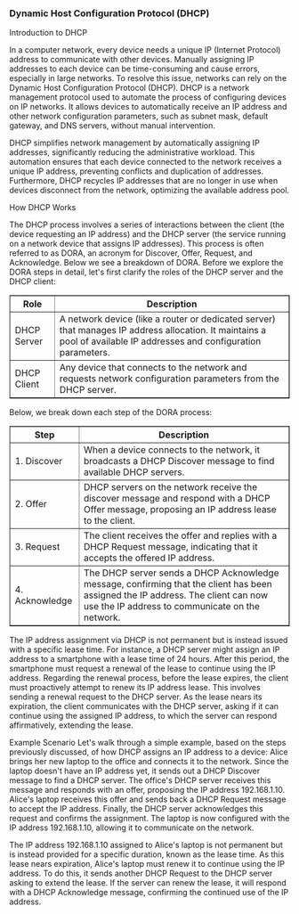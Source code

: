 <h3> Dynamic Host Configuration Protocol (DHCP)</h3>

Introduction to DHCP

In a computer network, every device needs a unique IP (Internet Protocol) address to communicate with other devices. Manually assigning IP addresses to each device can be time-consuming and cause errors, especially in large networks. To resolve this issue, networks can rely on the Dynamic Host Configuration Protocol (DHCP). DHCP is a network management protocol used to automate the process of configuring devices on IP networks. It allows devices to automatically receive an IP address and other network configuration parameters, such as subnet mask, default gateway, and DNS servers, without manual intervention.

DHCP simplifies network management by automatically assigning IP addresses, significantly reducing the administrative workload. This automation ensures that each device connected to the network receives a unique IP address, preventing conflicts and duplication of addresses. Furthermore, DHCP recycles IP addresses that are no longer in use when devices disconnect from the network, optimizing the available address pool.

How DHCP Works

The DHCP process involves a series of interactions between the client (the device requesting an IP address) and the DHCP server (the service running on a network device that assigns IP addresses). This process is often referred to as DORA, an acronym for Discover, Offer, Request, and Acknowledge. Below we see a breakdown of DORA. Before we explore the DORA steps in detail, let's first clarify the roles of the DHCP server and the DHCP client:

<table border="1" cellspacing="0" cellpadding="8">
  <thead>
    <tr>
      <th>Role</th>
      <th>Description</th>
    </tr>
  </thead>
  <tbody>
    <tr>
      <td>DHCP Server</td>
      <td>A network device (like a router or dedicated server) that manages IP address allocation. It maintains a pool of available IP addresses and configuration parameters.</td>
    </tr>
    <tr>
      <td>DHCP Client</td>
      <td>Any device that connects to the network and requests network configuration parameters from the DHCP server.</td>
    </tr>
  </tbody>
</table>

Below, we break down each step of the DORA process:

<table border="1" cellspacing="0" cellpadding="8">
  <thead>
    <tr>
      <th>Step</th>
      <th>Description</th>
    </tr>
  </thead>
  <tbody>
    <tr>
      <td>1. Discover</td>
      <td>When a device connects to the network, it broadcasts a DHCP Discover message to find available DHCP servers.</td>
    </tr>
    <tr>
      <td>2. Offer</td>
      <td>DHCP servers on the network receive the discover message and respond with a DHCP Offer message, proposing an IP address lease to the client.</td>
    </tr>
    <tr>
      <td>3. Request</td>
      <td>The client receives the offer and replies with a DHCP Request message, indicating that it accepts the offered IP address.</td>
    </tr>
    <tr>
      <td>4. Acknowledge</td>
      <td>The DHCP server sends a DHCP Acknowledge message, confirming that the client has been assigned the IP address. The client can now use the IP address to communicate on the network.</td>
    </tr>
  </tbody>
</table>

The IP address assignment via DHCP is not permanent but is instead issued with a specific lease time. For instance, a DHCP server might assign an IP address to a smartphone with a lease time of 24 hours. After this period, the smartphone must request a renewal of the lease to continue using the IP address. Regarding the renewal process, before the lease expires, the client must proactively attempt to renew its IP address lease. This involves sending a renewal request to the DHCP server. As the lease nears its expiration, the client communicates with the DHCP server, asking if it can continue using the assigned IP address, to which the server can respond affirmatively, extending the lease.

Example Scenario
Let's walk through a simple example, based on the steps previously discussed, of how DHCP assigns an IP address to a device: Alice brings her new laptop to the office and connects it to the network. Since the laptop doesn't have an IP address yet, it sends out a DHCP Discover message to find a DHCP server. The office's DHCP server receives this message and responds with an offer, proposing the IP address 192.168.1.10. Alice's laptop receives this offer and sends back a DHCP Request message to accept the IP address. Finally, the DHCP server acknowledges this request and confirms the assignment. The laptop is now configured with the IP address 192.168.1.10, allowing it to communicate on the network.

The IP address 192.168.1.10 assigned to Alice's laptop is not permanent but is instead provided for a specific duration, known as the lease time. As this lease nears expiration, Alice's laptop must renew it to continue using the IP address. To do this, it sends another DHCP Request to the DHCP server asking to extend the lease. If the server can renew the lease, it will respond with a DHCP Acknowledge message, confirming the continued use of the IP address.
